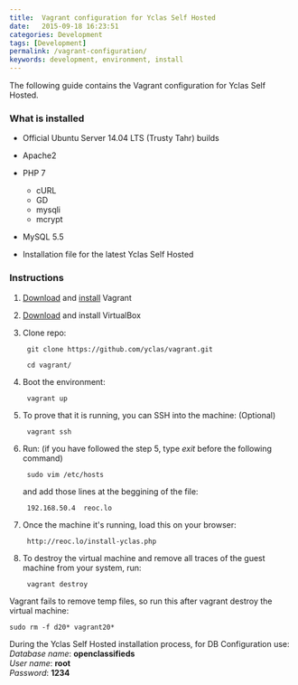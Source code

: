 ```yaml
---
title:  Vagrant configuration for Yclas Self Hosted
date:   2015-09-18 16:23:51
categories: Development
tags: [Development]
permalink: /vagrant-configuration/
keywords: development, environment, install
---
```

The following guide contains the Vagrant configuration for Yclas Self Hosted.

### What is installed

+ Official Ubuntu Server 14.04 LTS (Trusty Tahr) builds

+ Apache2

+ PHP 7
  * cURL
  * GD
  * mysqli
  * mcrypt

+ MySQL 5.5

+ Installation file for the latest Yclas Self Hosted


### Instructions

1. [Download](https://www.vagrantup.com/downloads.html) and [install](https://docs.vagrantup.com/v2/installation/index.html) Vagrant

2. [Download](https://www.virtualbox.org/wiki/Downloads) and install VirtualBox

3. Clone repo:

        git clone https://github.com/yclas/vagrant.git
    
        cd vagrant/

4. Boot the environment:

        vagrant up

5. To prove that it is running, you can SSH into the machine: (Optional)

        vagrant ssh

6. Run: (if you have followed the step 5, type _exit_ before the following command)

        sudo vim /etc/hosts

    and add those lines at the beggining of the file:

        192.168.50.4  reoc.lo

7. Once the machine it's running, load this on your browser:

        http://reoc.lo/install-yclas.php

8. To destroy the virtual machine and remove all traces of the guest machine from your system, run: 

        vagrant destroy

Vagrant fails to remove temp files, so run this after vagrant destroy the virtual machine:

    sudo rm -f d20* vagrant20*


During the Yclas Self Hosted installation process, for DB Configuration use:<br>
_Database name_: **openclassifieds** <br>
_User name_: **root**<br> 
_Password_: **1234**




